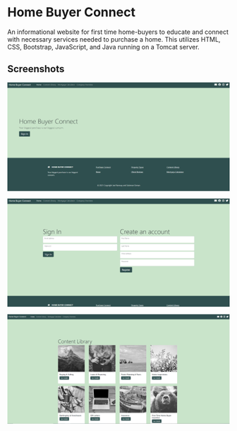 
# Home Buyer Connect

An informational website for first time home-buyers to educate and connect with necessary services needed to purchase a home. This utilizes HTML, CSS, Bootstrap, JavaScript, and Java running on a Tomcat server.


## Screenshots

![App Screenshot](https://raw.githubusercontent.com/JaelAnnis/home-buyer-connect/main/screenshots/Home%20Buyer%20Connect.png)

![App Screenshot](https://raw.githubusercontent.com/JaelAnnis/home-buyer-connect/main/screenshots/Sign%20In.png)

![App Screenshot](https://raw.githubusercontent.com/JaelAnnis/home-buyer-connect/main/screenshots/Content%20Library.png)